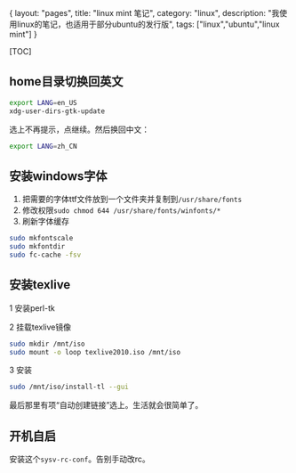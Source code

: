 {
layout: "pages",
title: "linux mint 笔记",
category: "linux",
description: "我使用linux的笔记，也适用于部分ubuntu的发行版",
tags: ["linux","ubuntu","linux mint"]
}

[TOC]

## home目录切换回英文 ##

```bash
export LANG=en_US
xdg-user-dirs-gtk-update
```

选上不再提示，点继续。然后换回中文：

```bash
export LANG=zh_CN
```

## 安装windows字体 ##

1. 把需要的字体ttf文件放到一个文件夹并复制到`/usr/share/fonts`
2. 修改权限`sudo chmod 644 /usr/share/fonts/winfonts/*`
3. 刷新字体缓存

```bash
sudo mkfontscale
sudo mkfontdir
sudo fc-cache -fsv
```

## 安装texlive ##

1 安装perl-tk 

2 挂载texlive镜像 

```bash
sudo mkdir /mnt/iso
sudo mount -o loop texlive2010.iso /mnt/iso
```

3 安装

```bash
sudo /mnt/iso/install-tl --gui
```

最后那里有项“自动创建链接”选上。生活就会很简单了。

## 开机自启 ##
安装这个`sysv-rc-conf`。告别手动改rc。 
